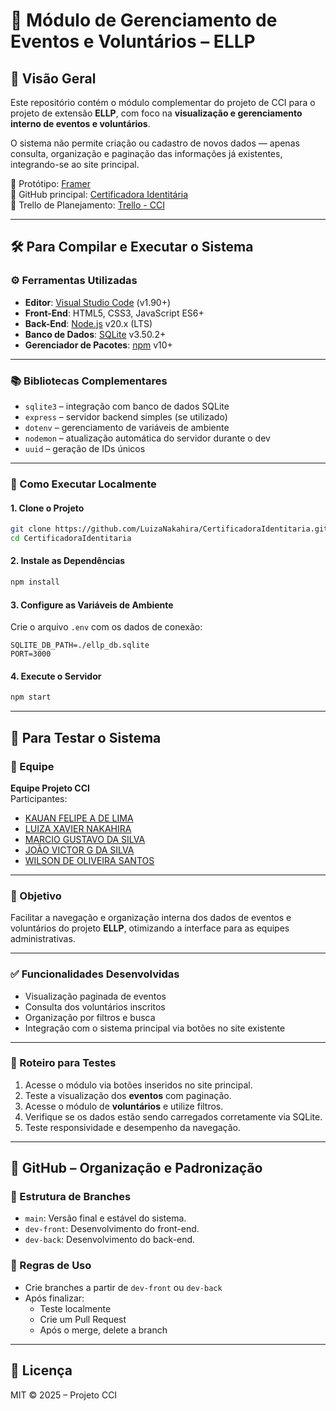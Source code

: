 # 📅 Módulo de Gerenciamento de Eventos e Voluntários – ELLP

## 📌 Visão Geral

Este repositório contém o módulo complementar do projeto de CCI para o projeto de extensão **ELLP**, com foco na **visualização e gerenciamento interno de eventos e voluntários**.

O sistema não permite criação ou cadastro de novos dados — apenas consulta, organização e paginação das informações já existentes, integrando-se ao site principal.

🔗 Protótipo: [Framer](https://framer.com/projects/Agentic-copy--2cVt3sbPaoouJ0pz4GDh-hDNfe?node=augiA20Il)  
🔗 GitHub principal: [Certificadora Identitária](https://github.com/LuizaNakahira/CertificadoraIdentitaria)  
🔗 Trello de Planejamento: [Trello - CCI](https://trello.com/b/pRYz3RRj/cci)

---

## 🛠️ Para Compilar e Executar o Sistema

### ⚙️ Ferramentas Utilizadas

- **Editor**: [Visual Studio Code](https://code.visualstudio.com/) (v1.90+)
- **Front-End**: HTML5, CSS3, JavaScript ES6+  
- **Back-End**: [Node.js](https://nodejs.org/) v20.x (LTS)  
- **Banco de Dados**: [SQLite](https://www.sqlite.org/) v3.50.2+
- **Gerenciador de Pacotes**: [npm](https://www.npmjs.com/) v10+

---

### 📚 Bibliotecas Complementares

- `sqlite3` – integração com banco de dados SQLite
- `express` – servidor backend simples (se utilizado)
- `dotenv` – gerenciamento de variáveis de ambiente
- `nodemon` – atualização automática do servidor durante o dev
- `uuid` – geração de IDs únicos

---

### 🧱 Como Executar Localmente

#### 1. Clone o Projeto

```bash
git clone https://github.com/LuizaNakahira/CertificadoraIdentitaria.git
cd CertificadoraIdentitaria
```

#### 2. Instale as Dependências

```bash
npm install
```

#### 3. Configure as Variáveis de Ambiente

Crie o arquivo `.env` com os dados de conexão:

```env
SQLITE_DB_PATH=./ellp_db.sqlite
PORT=3000

```

#### 4. Execute o Servidor

```bash
npm start
```

---

## 🧪 Para Testar o Sistema

### 👥 Equipe

**Equipe Projeto CCI**  
Participantes:  
- [KAUAN FELIPE A DE LIMA](https://github.com/kauanfelipe96)
- [LUIZA XAVIER NAKAHIRA](https://github.com/LuizaNakahira)  
- [MARCIO GUSTAVO DA SILVA](https://github.com/bowiesleeper)
- [JOÃO VICTOR G DA SILVA](https://github.com/guidorizi)
- [WILSON DE OLIVEIRA SANTOS](https://github.com/usuario-wilson)



---

### 🎯 Objetivo

Facilitar a navegação e organização interna dos dados de eventos e voluntários do projeto **ELLP**, otimizando a interface para as equipes administrativas.

---

### ✅ Funcionalidades Desenvolvidas

- Visualização paginada de eventos
- Consulta dos voluntários inscritos
- Organização por filtros e busca
- Integração com o sistema principal via botões no site existente

---

### 🔁 Roteiro para Testes

1. Acesse o módulo via botões inseridos no site principal.
2. Teste a visualização dos **eventos** com paginação.
3. Acesse o módulo de **voluntários** e utilize filtros.
4. Verifique se os dados estão sendo carregados corretamente via SQLite.
5. Teste responsividade e desempenho da navegação.

---


## 🔀 GitHub – Organização e Padronização

### 🌿 Estrutura de Branches

- `main`: Versão final e estável do sistema.
- `dev-front`: Desenvolvimento do front-end.
- `dev-back`: Desenvolvimento do back-end.


### 📏 Regras de Uso

- Crie branches a partir de `dev-front` ou `dev-back`
- Após finalizar:
  - Teste localmente
  - Crie um Pull Request
  - Após o merge, delete a branch

---



## 📄 Licença

MIT © 2025 – Projeto CCI

